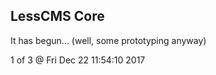 LessCMS Core
------------

It has begun... (well, some prototyping anyway)

1 of 3 @ Fri Dec 22 11:54:10 2017
